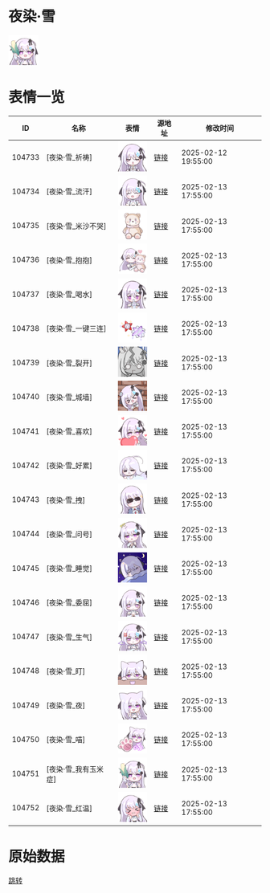 # 夜染·雪

<img src="./cover.png" height="60" alt="cover" />

# 表情一览

|ID|名称|表情|源地址|修改时间|
|----|----|----|----|----|
|104733|[夜染·雪_祈祷]|<img src="./pic/104733_%5B夜染·雪_祈祷%5D.png" height="60" alt="祈祷"/>|[链接](https://i0.hdslb.com/bfs/garb/552a0bd157853580c5f3c2161487909b3aa1b0b8.png)|2025-02-12 19:55:00|
|104734|[夜染·雪_流汗]|<img src="./pic/104734_%5B夜染·雪_流汗%5D.png" height="60" alt="流汗"/>|[链接](https://i0.hdslb.com/bfs/garb/eaf638a2d2e38fc08b661006bab35c4842db8e18.png)|2025-02-13 17:55:00|
|104735|[夜染·雪_米沙不哭]|<img src="./pic/104735_%5B夜染·雪_米沙不哭%5D.png" height="60" alt="米沙不哭"/>|[链接](https://i0.hdslb.com/bfs/garb/d236d701148ac2b5def9650669373c1adc414445.png)|2025-02-13 17:55:00|
|104736|[夜染·雪_抱抱]|<img src="./pic/104736_%5B夜染·雪_抱抱%5D.png" height="60" alt="抱抱"/>|[链接](https://i0.hdslb.com/bfs/garb/ce8b74a8188fec3357792577c4b03f4ea91db5b5.png)|2025-02-13 17:55:00|
|104737|[夜染·雪_喝水]|<img src="./pic/104737_%5B夜染·雪_喝水%5D.png" height="60" alt="喝水"/>|[链接](https://i0.hdslb.com/bfs/garb/ee31e693024ee3c3151d34a64343636cf71e971a.png)|2025-02-13 17:55:00|
|104738|[夜染·雪_一键三连]|<img src="./pic/104738_%5B夜染·雪_一键三连%5D.png" height="60" alt="一键三连"/>|[链接](https://i0.hdslb.com/bfs/garb/c0146e03480e5d72f4f75dc653e2594ea75d48ea.png)|2025-02-13 17:55:00|
|104739|[夜染·雪_裂开]|<img src="./pic/104739_%5B夜染·雪_裂开%5D.png" height="60" alt="裂开"/>|[链接](https://i0.hdslb.com/bfs/garb/607c73c0845995474b0fae10af30e1bbdab1a73f.png)|2025-02-13 17:55:00|
|104740|[夜染·雪_城墙]|<img src="./pic/104740_%5B夜染·雪_城墙%5D.png" height="60" alt="城墙"/>|[链接](https://i0.hdslb.com/bfs/garb/68dc915179f8991a6abfc339bd63e3febd448fa5.png)|2025-02-13 17:55:00|
|104741|[夜染·雪_喜欢]|<img src="./pic/104741_%5B夜染·雪_喜欢%5D.png" height="60" alt="喜欢"/>|[链接](https://i0.hdslb.com/bfs/garb/9c740225187795587fd14fd687a52c9d1002264b.png)|2025-02-13 17:55:00|
|104742|[夜染·雪_好累]|<img src="./pic/104742_%5B夜染·雪_好累%5D.png" height="60" alt="好累"/>|[链接](https://i0.hdslb.com/bfs/garb/06c3bca6b23a2c05f8b06639de704e28f3440af5.png)|2025-02-13 17:55:00|
|104743|[夜染·雪_拽]|<img src="./pic/104743_%5B夜染·雪_拽%5D.png" height="60" alt="拽"/>|[链接](https://i0.hdslb.com/bfs/garb/966fb94fa6087b876b06dee7eec02b6da2ca82a2.png)|2025-02-13 17:55:00|
|104744|[夜染·雪_问号]|<img src="./pic/104744_%5B夜染·雪_问号%5D.png" height="60" alt="问号"/>|[链接](https://i0.hdslb.com/bfs/garb/9efada66e01901a1bc630624862d354f046e0f9f.png)|2025-02-13 17:55:00|
|104745|[夜染·雪_睡觉]|<img src="./pic/104745_%5B夜染·雪_睡觉%5D.png" height="60" alt="睡觉"/>|[链接](https://i0.hdslb.com/bfs/garb/3a9a06bea3f69414ce2cf943442063db62fbc230.png)|2025-02-13 17:55:00|
|104746|[夜染·雪_委屈]|<img src="./pic/104746_%5B夜染·雪_委屈%5D.png" height="60" alt="委屈"/>|[链接](https://i0.hdslb.com/bfs/garb/d552335af4d1a000522d184792a35b258cc9c85d.png)|2025-02-13 17:55:00|
|104747|[夜染·雪_生气]|<img src="./pic/104747_%5B夜染·雪_生气%5D.png" height="60" alt="生气"/>|[链接](https://i0.hdslb.com/bfs/garb/c61768f61a0691a0852fc7426dfaae25edbcd8be.png)|2025-02-13 17:55:00|
|104748|[夜染·雪_盯]|<img src="./pic/104748_%5B夜染·雪_盯%5D.png" height="60" alt="盯"/>|[链接](https://i0.hdslb.com/bfs/garb/a92b58a61ffe287d72e5c0d24de660832a8b0168.png)|2025-02-13 17:55:00|
|104749|[夜染·雪_夜]|<img src="./pic/104749_%5B夜染·雪_夜%5D.png" height="60" alt="夜"/>|[链接](https://i0.hdslb.com/bfs/garb/d553921a4376ff31653d54b239265608946af712.png)|2025-02-13 17:55:00|
|104750|[夜染·雪_喵]|<img src="./pic/104750_%5B夜染·雪_喵%5D.png" height="60" alt="喵"/>|[链接](https://i0.hdslb.com/bfs/garb/98be3d34b8556e31edcef25749c8980be715bfb9.png)|2025-02-13 17:55:00|
|104751|[夜染·雪_我有玉米症]|<img src="./pic/104751_%5B夜染·雪_我有玉米症%5D.png" height="60" alt="我有玉米症"/>|[链接](https://i0.hdslb.com/bfs/garb/3f8e9d122271a9d41fcb70e15fac4c515acb6895.png)|2025-02-13 17:55:00|
|104752|[夜染·雪_红温]|<img src="./pic/104752_%5B夜染·雪_红温%5D.png" height="60" alt="红温"/>|[链接](https://i0.hdslb.com/bfs/garb/bedd72fafa5009a9b24c18a669b50bd2283446f3.png)|2025-02-13 17:55:00|

# 原始数据

[跳转](./raw.json)

